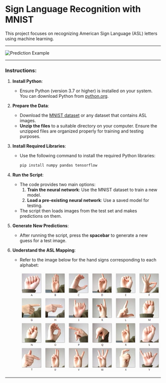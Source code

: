 # Sign Language Recognition with MNIST

This project focuses on recognizing American Sign Language (ASL) letters using machine learning.

---

![Prediction Example](image.png)

---

### Instructions:

1. **Install Python**:
   - Ensure Python (version 3.7 or higher) is installed on your system. You can download Python from [python.org](https://www.python.org/).

2. **Prepare the Data**:
   - Download the [MNIST dataset](https://www.kaggle.com/c/digit-recognizer/data) or any dataset that contains ASL images.
   - **Unzip the files** to a suitable directory on your computer. Ensure the unzipped files are organized properly for training and testing purposes.

3. **Install Required Libraries**:
   - Use the following command to install the required Python libraries:
     ```bash
     pip install numpy pandas tensorflow
     ```

4. **Run the Script**:
   - The code provides two main options:
     1. **Train the neural network**: Use the MNIST dataset to train a new model.
     2. **Load a pre-existing neural network**: Use a saved model for testing.
   - The script then loads images from the test set and makes predictions on them.

5. **Generate New Predictions**:
   - After running the script, press the **spacebar** to generate a new guess for a test image.

6. **Understand the ASL Mapping**:
   - Refer to the image below for the hand signs corresponding to each alphabet:

     ![American Sign Language](amer_sign2.png)

---
